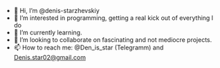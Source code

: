 - 👋 Hi, I’m @denis-starzhevskiy
- 👀 I’m interested in programming, getting a real kick out of everything I do 
- 🌱 I’m currently learning.
- 💞️ I’m looking to collaborate on fascinating and not mediocre projects.
- 📫 How to reach me: @Den_is_star (Telegramm) and Denis.star02@gmail.com

